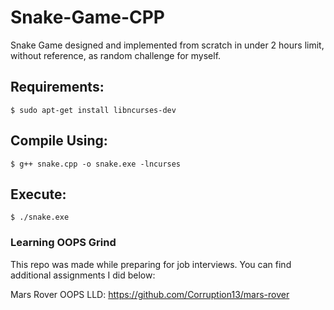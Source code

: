 # Snake-Game-CPP
Snake Game designed and implemented from scratch in under 2 hours limit, without reference, as random challenge for myself.


## Requirements:

	$ sudo apt-get install libncurses-dev

## Compile Using:

	$ g++ snake.cpp -o snake.exe -lncurses

## Execute:

	$ ./snake.exe



### Learning OOPS Grind

This repo was made while preparing for job interviews. You can find additional assignments I did below:

Mars Rover OOPS LLD: https://github.com/Corruption13/mars-rover
